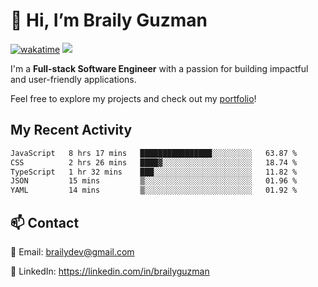 # 👋 Hi, I’m Braily Guzman
[![wakatime](https://wakatime.com/badge/user/78b9a827-5162-4c58-9330-4ea970cf6de4.svg)](https://wakatime.com/@78b9a827-5162-4c58-9330-4ea970cf6de4)
![](https://komarev.com/ghpvc/?username=brailyguzman)

I'm a **Full-stack Software Engineer** with a passion for building impactful and user-friendly applications.

Feel free to explore my projects and check out my [portfolio](https://braily.dev)!


## My Recent Activity
<!--START_SECTION:waka-->

```txt
JavaScript   8 hrs 17 mins   ████████████████░░░░░░░░░   63.87 %
CSS          2 hrs 26 mins   ████▓░░░░░░░░░░░░░░░░░░░░   18.74 %
TypeScript   1 hr 32 mins    ███░░░░░░░░░░░░░░░░░░░░░░   11.82 %
JSON         15 mins         ▒░░░░░░░░░░░░░░░░░░░░░░░░   01.96 %
YAML         14 mins         ▒░░░░░░░░░░░░░░░░░░░░░░░░   01.92 %
```

<!--END_SECTION:waka-->

## 📫 Contact
📧 Email: brailydev@gmail.com

🔗 LinkedIn: https://linkedin.com/in/brailyguzman

